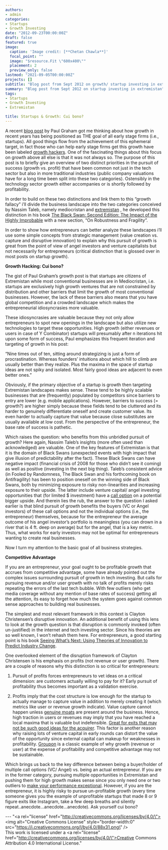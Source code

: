 ```yaml
---
authors:
- admin
categories:
- Startups 
- Growth Investing
date: "2012-09-23T00:00:00Z"
draft: false
featured: true
image:
  caption: 'Image credit: [**Chetan Chawla**]'
  focal_point: ""
  image: "$resource.Fit \"600x400\""
  placement: 2
  preview_only: false
lastmod: "2021-09-05T00:00:00Z"
projects: []
subtitle: "Blog post from Sept 2012 on growth/ startup investing in extremistan."
summary: "Blog post from Sept 2012 on startup investing in extremistan"
tags:
- Startups 
- Growth Investing
- Extremistan

title: Startups & Growth: Cui bono?
---
```


A recent [blog post](http://paulgraham.com/growth.html) by Paul Graham got me thinking about how growth in recent years has being positioned as THE goal of all early stage firms (i.e., startups). All good things flow from the achievement of this ephemeral target, in fact those who can help early stage firms get this growth have been labeled [growth hackers](https://en.wikipedia.org/wiki/Growth_hacking). One of the fascinating things about this focus on growth above all else is that it was not always so. The purpose of this post is to briefly give an overview of two distinct priorities in the pursuit of success (growth vs. profit) that have been common not just in the tech sector but also in more traditional industries (public company valuations have for a long time been split into these two categories). Ostensibly in the technology sector growth either accompanies or is shortly followed by profitability.

In order to build on these two distinctions and link them to this “growth fallacy” i’ll divide the business landscape into the two categories conceived by Nassim Taleb, namely mediocristan and [extremistan](https://www.dailymotion.com/video/xgl87v) , he developed this distinction in his book [The Black Swan: Second Edition: The Impact of the Highly Improbable](https://www.amazon.com/gp/product/081297381X/ref=as_li_qf_sp_asin_tl?ie=UTF8&camp=1789&creative=9325&creativeASIN=081297381X&linkCode=as2&tag=chechablo-20) with a new section, “On Robustness and Fragility”.

In order to show how entrepreneurs can better analyze these landscapes i’ll use some simple concepts from strategic management (value creation vs. capture and disruptive innovation) to explain why this pursuit of growth is great from the point of view of angel investors and venture capitalists but not necessarily for entrepreneurs (critical distinction that is glossed over in most posts on startup growth).

**Growth Hacking: Cui bono?**

The gist of Paul Graham’s growth post is that startups are citizens of Extremistan while most conventional businesses are in Mediocristan, i.e. startups are exclusively high growth ventures that are not constrained by distribution and other barriers that limit the growth of most conventional businesses. However, the lack of these barriers also means that you have global competition and a crowded landscape which makes the entrepreneurial idiosyncrasies more valuable.

These idiosyncrasies are valuable because they not only allow entrepreneurs to spot new openings in the landscape but also utilize new technologies to target these opportunities. High growth (either revenues or users in case of Y Combinator) startups will presumably after n iterations hit upon some form of success, Paul emphasizes this frequent iteration and targeting of growth in his post:

“Nine times out of ten, sitting around strategizing is just a form of procrastination. Whereas founders’ intuitions about which hill to climb are usually better than they realize. Plus the maxima in the space of startup ideas are not spiky and isolated. Most fairly good ideas are adjacent to even better ones.”

Obviously, if the primary objective of a startup is growth then targeting Extremistan landscapes makes sense. These tend to be highly scalable businesses that are (frequently) populated by competitors since barriers to entry are lower (e.g. mobile applications). However, barriers to success (= growth?) are higher simply because these fields tend to be cluttered and its harder to genuinely differentiate oneself and create customer value. Its even harder to actually capture that value because close substitutes are usually available at low cost. From the perspective of the entrepreneur, the base rate of success is pathetic.

Which raises the question: who benefits from this unbridled pursuit of growth? Here again, Nassim Taleb’s insights (more often used than acknowledged) are valuable. One of the key features of Extremistan is that it is the domain of Black Swans (unexpected events with high impact that give illusion of predictability after the fact). These Black Swans can have negative impact (financial crisis of 2008 for those who didn’t see it coming) as well as positive (investing in the next big thing). Taleb’s consistent advice (in Fooled by Randomness, The Black Swan and his forthcoming book on Antifragility) has been to position oneself on the winning side of Black Swans, both by minimizing exposure to risky non-linearities and increasing exposure to their upside. The latter include venture capital/ angel investing opportunities that (for limited $ investment) have a [call option](https://www.investopedia.com/terms/c/calloption.asp#axzz27LT8HxEs) on a potential bigger upside. And therein lies the rub, the answer to the question I asked earlier is that blind pursuit of growth benefits the buyers (VC or Angel investors) of these call options and not the individual options (i.e., the entrepreneur) themselves, because for the entrepreneur the average outcome of his angel investor’s portfolio is meaningless (you can drown in a river that is 4 ft. deep on average) but for the angel, that is a key metric. Thus, what works for early investors may not be optimal for entrepreneurs wanting to create real businesses.

Now I turn my attention to the basic goal of all business strategies.

**Competitive Advantage**

If you are an entrepreneur, your goal ought to be profitable growth that accrues from competitive advantage, some have already pointed out the complex issues surrounding pursuit of growth in tech investing. But calls for pursuing revenue and/or user growth with no talk of profits merely risks repeating the errors of the last tech bubble. With few outliers (who get media coverage without any mention of base rates of success) getting all the attention, its easy to forget how much the system goes against common sense approaches to building real businesses.

The simplest and most relevant framework in this context is Clayton Christensen’s disruptive innovation. An additional benefit of using this lens to look at the growth question is that disruption is commonly invoked (often un-justified) in the internet and tech investing sector. Since his theories are so well known, I won’t rehash them here. For entrepreneurs, a good starting point is his book [Seeing What’s Next: Using Theories of Innovation to Predict Industry Change](https://www.amazon.com/gp/product/1591391857/ref=as_li_tf_tl?ie=UTF8&camp=1789&creative=9325&creativeASIN=1591391857&linkCode=as2&tag=chechablo-20).

One overlooked element of the disruption framework of Clayton Christensen is his emphasis on profits (not revenue or user growth). There are a couple of reasons why this distinction is so critical for entrepreneurs:

1. Pursuit of profits forces entrepreneurs to vet ideas on a critical dimension: are customers actually willing to pay for it? Early pursuit of profitability thus becomes important as a validation exercise.

2. Profits imply that the cost structure is low enough for the startup to actually manage to capture value in addition to merely creating it (which metrics like user or revenue growth indicate). Value capture cannot happen unless [genuine moats](https://signalvnoise.com/posts/333-warren-buffett-on-castles-and-moats) are present around the business. Hence, high traction in users or revenues may imply that you have reached a local maxima that is valuable but indefensible. [Great for exits that may not be such good ideas for the acquirer](https://www.forbes.com/sites/insertcoin/2012/05/04/draw-something-loses-5m-users-a-month-after-zynga-purchase/?sh=3fba39134a35). This factor is another reason why raising lots of venture capital in early rounds can distort the value of the opportunity since external capital can makeup for weaknesses in profitability. [Groupon](https://hbr.org/2011/08/groupon-doomed-by-too-much-of) is a classic example of why growth (revenue or user) at the expense of profitability and competitive advantage may not be sustainable.

Which brings us back to the key difference between being a buyer/holder of multiple call options (VC/ Angel) vs. being an actual entrepreneur. If you are in the former category, pursuing multiple opportunities in Extremistan and pushing them for high growth makes sense since you only need one or two outliers to [make your performance exceptional](http://paulgraham.com/swan.html). However, if you are the entrepreneur, it is highly risky to pursue un-profitable growth (every time someone gives you the example of unprofitable startups that made 8 or 9 figure exits like Instagram, take a few deep breaths and silently repeat..anecdote…anecdote…anecdote). Ask yourself cui bono?




--- "<a rel=\"license\" href=\"http://creativecommons.org/licenses/by/4.0/\"><img alt=\"Creative Commons License\" style=\"border-width:0\" src=\"https://i.creativecommons.org/l/by/4.0/88x31.png\" /></a><br />This work is licensed under a <a rel=\"license\" href=\"http://creativecommons.org/licenses/by/4.0/\">Creative Commons Attribution 4.0 International License</a>."


